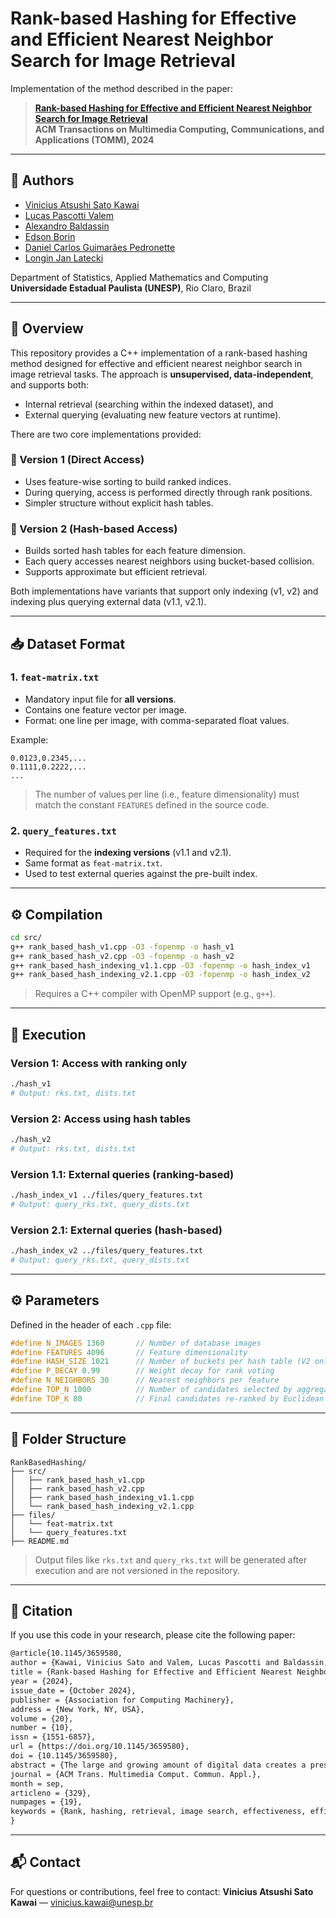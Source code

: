 # Rank-based Hashing for Effective and Efficient Nearest Neighbor Search for Image Retrieval

Implementation of the method described in the paper:
> [**Rank-based Hashing for Effective and Efficient Nearest Neighbor Search for Image Retrieval**](https://dl.acm.org/doi/abs/10.1145/3659580)  
> **ACM Transactions on Multimedia Computing, Communications, and Applications (TOMM), 2024**

---

## 📌 Authors

- [Vinicius Atsushi Sato Kawai](https://github.com/ViniciusAtsushi)
- [Lucas Pascotti Valem](http://www.lucasvalem.com)
- [Alexandro Baldassin](https://github.com/baldas)
- [Edson Borin](https://www.ic.unicamp.br/~edson/)
- [Daniel Carlos Guimarães Pedronette](http://www.ic.unicamp.br/~dcarlos/)
- [Longin Jan Latecki](https://cis.temple.edu/~latecki/)

Department of Statistics, Applied Mathematics and Computing  
**Universidade Estadual Paulista (UNESP)**, Rio Claro, Brazil

---

## 🧠 Overview

This repository provides a C++ implementation of a rank-based hashing method designed for effective and efficient nearest neighbor search in image retrieval tasks. The approach is **unsupervised, data-independent**, and supports both:

- Internal retrieval (searching within the indexed dataset), and
- External querying (evaluating new feature vectors at runtime).

There are two core implementations provided:

### 🔹 Version 1 (Direct Access)
- Uses feature-wise sorting to build ranked indices.
- During querying, access is performed directly through rank positions.
- Simpler structure without explicit hash tables.

### 🔹 Version 2 (Hash-based Access)
- Builds sorted hash tables for each feature dimension.
- Each query accesses nearest neighbors using bucket-based collision.
- Supports approximate but efficient retrieval.

Both implementations have variants that support only indexing (v1, v2) and indexing plus querying external data (v1.1, v2.1).

---

## 📥 Dataset Format

### 1. `feat-matrix.txt`
- Mandatory input file for **all versions**.
- Contains one feature vector per image.
- Format: one line per image, with comma-separated float values.

Example:
```
0.0123,0.2345,...
0.1111,0.2222,...
...
```

> The number of values per line (i.e., feature dimensionality) must match the constant `FEATURES` defined in the source code.

### 2. `query_features.txt`
- Required for the **indexing versions** (v1.1 and v2.1).
- Same format as `feat-matrix.txt`.
- Used to test external queries against the pre-built index.

---

## ⚙️ Compilation

```bash
cd src/
g++ rank_based_hash_v1.cpp -O3 -fopenmp -o hash_v1
g++ rank_based_hash_v2.cpp -O3 -fopenmp -o hash_v2
g++ rank_based_hash_indexing_v1.1.cpp -O3 -fopenmp -o hash_index_v1
g++ rank_based_hash_indexing_v2.1.cpp -O3 -fopenmp -o hash_index_v2
```

> Requires a C++ compiler with OpenMP support (e.g., `g++`).

---

## 🚀 Execution

### Version 1: Access with ranking only
```bash
./hash_v1
# Output: rks.txt, dists.txt
```

### Version 2: Access using hash tables
```bash
./hash_v2
# Output: rks.txt, dists.txt
```

### Version 1.1: External queries (ranking-based)
```bash
./hash_index_v1 ../files/query_features.txt
# Output: query_rks.txt, query_dists.txt
```

### Version 2.1: External queries (hash-based)
```bash
./hash_index_v2 ../files/query_features.txt
# Output: query_rks.txt, query_dists.txt
```

---

## ⚙️ Parameters

Defined in the header of each `.cpp` file:
```cpp
#define N_IMAGES 1360       // Number of database images
#define FEATURES 4096       // Feature dimensionality
#define HASH_SIZE 1021      // Number of buckets per hash table (V2 only)
#define P_DECAY 0.99        // Weight decay for rank voting
#define N_NEIGHBORS 30      // Nearest neighbors per feature
#define TOP_N 1000          // Number of candidates selected by aggregation
#define TOP_K 80            // Final candidates re-ranked by Euclidean distance (TOP_K <= TOP_N)
```

---

## 📂 Folder Structure
```
RankBasedHashing/
├── src/
│   ├── rank_based_hash_v1.cpp
│   ├── rank_based_hash_v2.cpp
│   ├── rank_based_hash_indexing_v1.1.cpp
│   └── rank_based_hash_indexing_v2.1.cpp
├── files/
│   └── feat-matrix.txt
│   └── query_features.txt
├── README.md
```

> Output files like `rks.txt` and `query_rks.txt` will be generated after execution and are not versioned in the repository.

---

## 📖 Citation

If you use this code in your research, please cite the following paper:

 ```latex
@article{10.1145/3659580,
author = {Kawai, Vinicius Sato and Valem, Lucas Pascotti and Baldassin, Alexandro and Borin, Edson and Pedronette, Daniel Carlos Guimar\~{a}es and Latecki, Longin Jan},
title = {Rank-based Hashing for Effective and Efficient Nearest Neighbor Search for Image Retrieval},
year = {2024},
issue_date = {October 2024},
publisher = {Association for Computing Machinery},
address = {New York, NY, USA},
volume = {20},
number = {10},
issn = {1551-6857},
url = {https://doi.org/10.1145/3659580},
doi = {10.1145/3659580},
abstract = {The large and growing amount of digital data creates a pressing need for approaches capable of indexing and retrieving multimedia content. A traditional and fundamental challenge consists of effectively and efficiently performing nearest-neighbor searches. After decades of research, several different methods are available, including trees, hashing, and graph-based approaches. Most of the current methods exploit learning to hash approaches based on deep learning. In spite of effective results and compact codes obtained, such methods often require a significant amount of labeled data for training. Unsupervised approaches also rely on expensive training procedures usually based on a huge amount of data. In this work, we propose an unsupervised data-independent approach for nearest neighbor searches, which can be used with different features, including deep features trained by transfer learning. The method uses a rank-based formulation and exploits a hashing approach for efficient ranked list computation at query time. A comprehensive experimental evaluation was conducted on seven public datasets, considering deep features based on CNNs and Transformers. Both effectiveness and efficiency aspects were evaluated. The proposed approach achieves remarkable results in comparison to traditional and state-of-the-art methods. Hence, it is an attractive and innovative solution, especially when costly training procedures need to be avoided.},
journal = {ACM Trans. Multimedia Comput. Commun. Appl.},
month = sep,
articleno = {329},
numpages = {19},
keywords = {Rank, hashing, retrieval, image search, effectiveness, efficiency, unupervised}
}
```

---

## 📬 Contact

For questions or contributions, feel free to contact:
**Vinicius Atsushi Sato Kawai** — [vinicius.kawai@unesp.br](mailto:vinicius.kawai@unesp.br)
